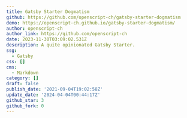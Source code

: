 ```yaml
---
title: Gatsby Starter Dogmatism
github: https://github.com/openscript-ch/gatsby-starter-dogmatism
demo: https://openscript-ch.github.io/gatsby-starter-dogmatism/
author: openscript-ch
author_link: https://github.com/openscript-ch
date: 2023-11-30T03:09:02.531Z
description: A quite opinionated Gatsby Starter.
ssg:
  - Gatsby
css: []
cms:
  - Markdown
category: []
draft: false
publish_date: '2021-09-04T19:02:58Z'
update_date: '2024-04-04T00:44:17Z'
github_star: 3
github_fork: 0
---
```

